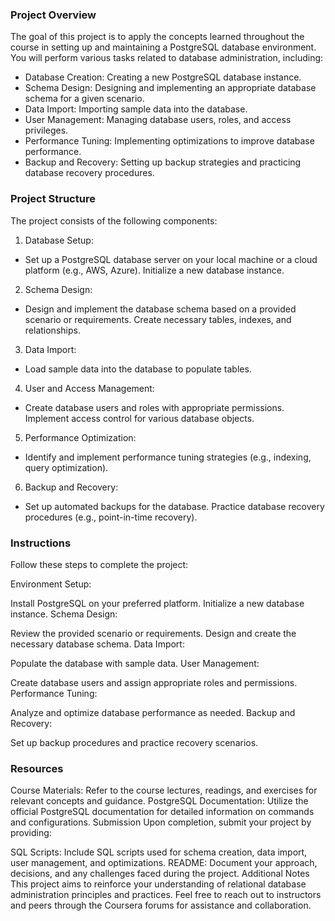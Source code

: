 ### Project Overview
The goal of this project is to apply the concepts learned throughout the course in setting up and maintaining a PostgreSQL database environment. You will perform various tasks related to database administration, including:
- Database Creation: Creating a new PostgreSQL database instance.
- Schema Design: Designing and implementing an appropriate database schema for a given scenario.
- Data Import: Importing sample data into the database.
- User Management: Managing database users, roles, and access privileges.
- Performance Tuning: Implementing optimizations to improve database performance.
- Backup and Recovery: Setting up backup strategies and practicing database recovery procedures.

### Project Structure
The project consists of the following components:
1. Database Setup:
- Set up a PostgreSQL database server on your local machine or a cloud platform (e.g., AWS, Azure).
Initialize a new database instance.
2. Schema Design:
- Design and implement the database schema based on a provided scenario or requirements.
Create necessary tables, indexes, and relationships.
3. Data Import:
- Load sample data into the database to populate tables.
4. User and Access Management:
- Create database users and roles with appropriate permissions.
Implement access control for various database objects.
5. Performance Optimization:
- Identify and implement performance tuning strategies (e.g., indexing, query optimization).
6. Backup and Recovery:
- Set up automated backups for the database.
Practice database recovery procedures (e.g., point-in-time recovery).

### Instructions
Follow these steps to complete the project:

Environment Setup:

Install PostgreSQL on your preferred platform.
Initialize a new database instance.
Schema Design:

Review the provided scenario or requirements.
Design and create the necessary database schema.
Data Import:

Populate the database with sample data.
User Management:

Create database users and assign appropriate roles and permissions.
Performance Tuning:

Analyze and optimize database performance as needed.
Backup and Recovery:

Set up backup procedures and practice recovery scenarios.


### Resources
Course Materials: Refer to the course lectures, readings, and exercises for relevant concepts and guidance.
PostgreSQL Documentation: Utilize the official PostgreSQL documentation for detailed information on commands and configurations.
Submission
Upon completion, submit your project by providing:

SQL Scripts: Include SQL scripts used for schema creation, data import, user management, and optimizations.
README: Document your approach, decisions, and any challenges faced during the project.
Additional Notes
This project aims to reinforce your understanding of relational database administration principles and practices.
Feel free to reach out to instructors and peers through the Coursera forums for assistance and collaboration.
